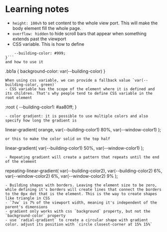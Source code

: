 # Learning notes
- `height: 100vh` to set content to the whole view port. This will make the body element fill the whole page.
- `overflow: hidden` to hide scroll bars that appear when something extends past the viewport
- CSS variable. This is how to define 
```.bb1 {
    --building-color: #999;
}```
and how to use it
```
.bb1a {
    background-color: var(--building-color)
}
```
When using css variable, we can provide a fallback value `var(--building-color, green)`
- CSS variable has the scope of the element where it is defined and its children. That's why people tend to define CSS variable in the root element
```
:root {
    --building-color1: #aa80ff;
}
```
- color gradient: it is possible to use multiple colors and also specify how long the gradient is
```
linear-gradient(
    orange,
    var(--building-color1) 80%,
    var(--window-color1)
);
```
or this to make the color solid on the top half
```
linear-gradient(
    var(--building-color1) 50%,
    var(--window-color1)
);
```
- Repeating gradient will create a pattern that repeats until the end of the element
```
repeating-linear-gradient(
      var(--building-color2),
      var(--building-color2) 6%,
      var(--window-color2) 6%,
      var(--window-color2) 9%
    );
```
- Building shapes with borders. Leaving the element size to be zero, while defining it's borders will create lines that connect the borders to the 0px dot that is the element. This is the way to create shapes like triangle in CSS
- `7vw` is 7% of the viewport width, meaning it's independent of the parent's dimensions
- gradient only works with css `background` property, but not the `background-color` property
- use `radial-gradient` to create a circular shape with gradient color. adjust its position with `circle closest-corner at 15% 15%`
